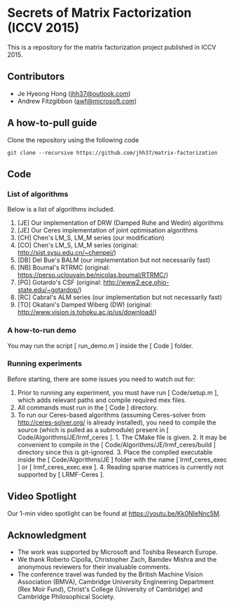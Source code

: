 # Secrets of Matrix Factorization (ICCV 2015)
This is a repository for the matrix factorization
project published in ICCV 2015.

## Contributors
- Je Hyeong Hong (jhh37@outlook.com)
- Andrew Fitzgibbon (awf@microsoft.com)

## A how-to-pull guide
Clone the repository using the following code
```
git clone --recursive https://github.com/jhh37/matrix-factorization
```

## Code
### List of algorithms
Below is a list of algorithms included.
  1. [JE] Our implementation of DRW (Damped Ruhe and Wedin) algorithms
  2. [JE] Our Ceres implementation of joint optimisation algorithms
  3. [CH] Chen's LM_S, LM_M series (our modification)
  4. [CO] Chen's LM_S, LM_M series (original: http://sist.sysu.edu.cn/~chenpei/)
  5. [DB] Del Bue's BALM (our implementation but not necessarily fast)
  6. [NB] Boumal's RTRMC (original: https://perso.uclouvain.be/nicolas.boumal/RTRMC/)
  7. [PG] Gotardo's CSF (original: http://www2.ece.ohio-state.edu/~gotardop/)
  8. [RC] Cabral's ALM series (our implementation but not necessarily fast)
  9. [TO] Okatani's Damped Wiberg (DW) (original: http://www.vision.is.tohoku.ac.jp/us/download/)

### A how-to-run demo
You may run the script [ run_demo.m ] inside the [
Code ] folder.

### Running experiments
Before starting, there are some issues you need to
watch out for:
  
  1. Prior to running any experiment, you must
have run [ Code/setup.m ], which adds relevant
paths and compile required mex files.
  2. All commands must run in the [ Code ]
directory.
  3. To run our Ceres-based algorithms (assuming
Ceres-solver from http://ceres-solver.org/ is
already installed), you need to compile the source
(which is pulled as a submodule) present in [
Code/Algorithms/JE/lrmf_ceres ].
    1. The CMake file is given.
    2. It may be convenient to compile in the [
Code/Algorithms/JE/lrmf_ceres/build ] directory
since this is git-ignored.
    3. Place the compiled executable inside the [
Code/Algorithms/JE ] folder with the name [
lrmf_ceres_exec ] or [ lrmf_ceres_exec.exe ].
    4. Reading sparse matrices is currently not
supported by [ LRMF-Ceres ].


## Video Spotlight
Our 1-min video spotlight can be found at
https://youtu.be/Kk0NIeNnc5M.

## Acknowledgment
- The work was supported by Microsoft and Toshiba
Research Europe. 
- We thank Roberto Cipolla, Christopher Zach,
Bamdev Mishra and the anonymous reviewers for
their invaluable comments.
- The conference travel was funded by the British
Machine Vision Association (BMVA), Cambridge
University Engineering Department (Rex Moir Fund),
Christ's College (University of Cambridge) and
Cambridge Philosophical Society.
